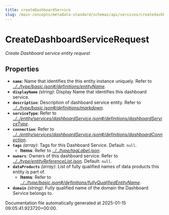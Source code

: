 ```yaml
---
title: createDashboardService
slug: /main-concepts/metadata-standard/schemas/api/services/createdashboardservice
---
```


# CreateDashboardServiceRequest

*Create Dashboard service entity request*

## Properties

- **`name`**: Name that identifies the this entity instance uniquely. Refer to *[../../type/basic.json#/definitions/entityName](#/../type/basic.json#/definitions/entityName)*.
- **`displayName`** *(string)*: Display Name that identifies this dashboard service.
- **`description`**: Description of dashboard service entity. Refer to *[../../type/basic.json#/definitions/markdown](#/../type/basic.json#/definitions/markdown)*.
- **`serviceType`**: Refer to *[../../entity/services/dashboardService.json#/definitions/dashboardServiceType](#/../entity/services/dashboardService.json#/definitions/dashboardServiceType)*.
- **`connection`**: Refer to *[../../entity/services/dashboardService.json#/definitions/dashboardConnection](#/../entity/services/dashboardService.json#/definitions/dashboardConnection)*.
- **`tags`** *(array)*: Tags for this Dashboard Service. Default: `null`.
  - **Items**: Refer to *[../../type/tagLabel.json](#/../type/tagLabel.json)*.
- **`owners`**: Owners of this dashboard service. Refer to *[../../type/entityReferenceList.json](#/../type/entityReferenceList.json)*. Default: `null`.
- **`dataProducts`** *(array)*: List of fully qualified names of data products this entity is part of.
  - **Items**: Refer to *[../../type/basic.json#/definitions/fullyQualifiedEntityName](#/../type/basic.json#/definitions/fullyQualifiedEntityName)*.
- **`domain`** *(string)*: Fully qualified name of the domain the Dashboard Service belongs to.


Documentation file automatically generated at 2025-01-15 09:05:41.923720+00:00.
